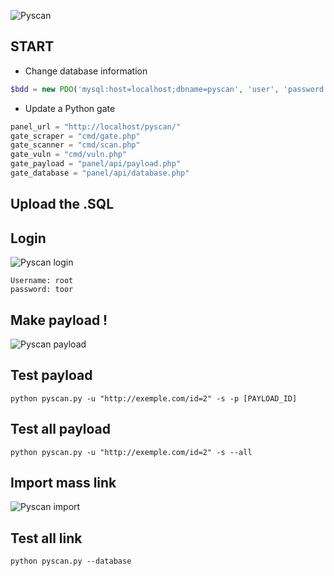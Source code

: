 ![Pyscan](http://s28.postimg.org/usbam0pe5/pyscan.png)
## START
* Change database information
```php
$bdd = new PDO('mysql:host=localhost;dbname=pyscan', 'user', 'password');
```
* Update a Python gate
```python
panel_url = "http://localhost/pyscan/"
gate_scraper = "cmd/gate.php"
gate_scanner = "cmd/scan.php"
gate_vuln = "cmd/vuln.php"
gate_payload = "panel/api/payload.php"
gate_database = "panel/api/database.php"
```
## Upload the .SQL

## Login 
![Pyscan login](http://s29.postimg.org/7ro3w9bt3/login.png)
```shell
Username: root
password: toor
```

## Make payload !
![Pyscan payload](http://s22.postimg.org/6wklvc00x/payload.png)
## Test payload 
```shell
python pyscan.py -u "http://exemple.com/id=2" -s -p [PAYLOAD_ID]
```
## Test all payload 
```shell
python pyscan.py -u "http://exemple.com/id=2" -s --all
```
## Import mass link
![Pyscan import](http://s7.postimg.org/4fqgeubjf/import.png)
## Test all link
```shell
python pyscan.py --database
```